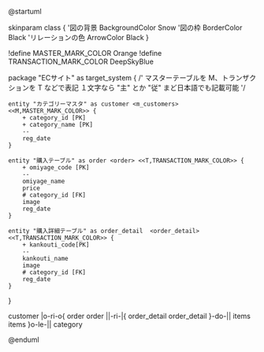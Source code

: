 @startuml

skinparam class {
    '図の背景
    BackgroundColor Snow
    '図の枠
    BorderColor Black
    'リレーションの色
    ArrowColor Black
}

!define MASTER_MARK_COLOR Orange 
!define TRANSACTION_MARK_COLOR DeepSkyBlue

package "ECサイト" as target_system {
    /'
      マスターテーブルを M、トランザクションを T などで表記
      １文字なら "主" とか "従" まど日本語でも記載可能
     '/

    entity "カテゴリーマスタ" as customer <m_customers> <<M,MASTER_MARK_COLOR>> {
        + category_id [PK]
        + category_name [PK]
        --
        reg_date
    }
    
    entity "購入テーブル" as order <order> <<T,TRANSACTION_MARK_COLOR>> {
        + omiyage_code [PK]
        --
        omiyage_name
        price
        # category_id [FK]
        image
        reg_date
    }
    
    entity "購入詳細テーブル" as order_detail  <order_detail> <<T,TRANSACTION_MARK_COLOR>> {
        + kankouti_code[PK]
        --
        kankouti_name
        image
        # category_id [FK]
        reg_date
    }
  }
  
  customer       |o-ri-o{     order
order          ||-ri-|{     order_detail
order_detail    }-do-||     items
items          }o-le-||     category


@enduml
